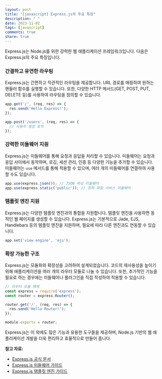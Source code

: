 ```yaml
---
layout: post
title: "[javascript] Express.js의 주요 특징"
description: " "
date: 2023-11-02
tags: [javascript]
comments: true
share: true
---
```


Express.js는 Node.js를 위한 강력한 웹 애플리케이션 프레임워크입니다. 다음은 Express.js의 주요 특징입니다.

### 간결하고 유연한 라우팅
Express.js는 간편하고 직관적인 라우팅을 제공합니다. URL 경로를 매핑하여 원하는 핸들러 함수를 실행할 수 있습니다. 또한, 다양한 HTTP 메서드(GET, POST, PUT, DELETE 등)를 사용하여 라우팅을 정의할 수 있습니다.

```javascript
app.get('/', (req, res) => {
  res.send('Hello Express!');
});

app.post('/users', (req, res) => {
  // 사용자 생성 로직
});
```

### 강력한 미들웨어 지원
Express.js는 미들웨어를 통해 요청과 응답을 처리할 수 있습니다. 미들웨어는 요청과 응답 사이에서 동작하며, 로깅, 세션 관리, 인증 등 다양한 기능을 추가할 수 있습니다. 미들웨어는 `use` 메서드를 통해 적용할 수 있으며, 여러 개의 미들웨어를 연결하여 사용할 수도 있습니다.

```javascript
app.use(express.json()); // JSON 파싱 미들웨어
app.use(express.static('public')); // 정적 파일 서비스 미들웨어
```

### 템플릿 엔진 지원
Express.js는 다양한 템플릿 엔진과의 통합을 지원합니다. 템플릿 엔진을 사용하면 동적인 웹 페이지를 생성할 수 있습니다. Express.js는 기본적으로 Jade, EJS, Handlebars 등의 템플릿 엔진을 지원하며, 필요에 따라 다른 엔진과도 연동할 수 있습니다.

```javascript
app.set('view engine', 'ejs');
```

### 확장 가능한 구조
Express.js는 모듈화와 확장성을 고려하여 설계되었습니다. 코드의 재사용성을 높이기 위해 애플리케이션을 여러 개의 라우터 모듈로 나눌 수 있습니다. 또한, 추가적인 기능을 필요로 하는 경우에는 미들웨어나 플러그인을 직접 작성하여 적용할 수 있습니다.

```javascript
// 라우터 모듈 예제
const express = require('express');
const router = express.Router();

router.get('/', (req, res) => {
  res.send('Hello Router!');
});

module.exports = router;
```


Express.js는 이 외에도 많은 기능과 유용한 도구들을 제공하며, Node.js 기반의 웹 애플리케이션 개발을 더욱 편리하고 효율적으로 만들어 줍니다.

**참고 자료:**
- [Express.js 공식 문서](https://expressjs.com/)
- [Express.js 미들웨어 가이드](https://expressjs.com/en/guide/using-middleware.html)
- [Express.js 템플릿 엔진 가이드](https://expressjs.com/en/guide/using-template-engines.html)